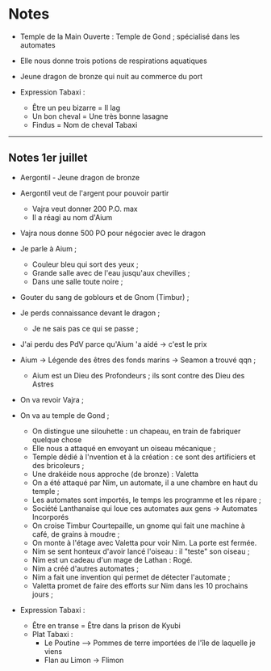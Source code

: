 # Notes
* Temple de la Main Ouverte : Temple de Gond ; spécialisé dans les automates

* Elle nous donne trois potions de respirations aquatiques
* Jeune dragon de bronze qui nuit au commerce du port

* Expression Tabaxi : 
    * Être un peu bizarre = Il lag
    * Un bon cheval = Une très bonne lasagne
    * Findus = Nom de cheval Tabaxi


---

## Notes 1er juillet
* Aergontil - Jeune dragon de bronze
* Aergontil veut de l'argent pour pouvoir partir
    * Vajra veut donner 200 P.O. max
    * Il a réagi au nom d'Aium
* Vajra nous donne 500 PO pour négocier avec le dragon
* Je parle à Aium ;
    * Couleur bleu qui sort des yeux ;
    * Grande salle avec de l'eau jusqu'aux chevilles ;
    * Dans une salle toute noire ;
* Gouter du sang de goblours  et de Gnom (Timbur) ;
* Je perds connaissance devant le dragon ;
    * Je ne sais pas ce qui se passe ;
* J'ai perdu des PdV parce qu'Aium 'a aidé -> c'est le prix
* Aium -> Légende des êtres des fonds marins -> Seamon a trouvé qqn ;
    * Aium est un Dieu des Profondeurs ; ils sont contre des Dieu des Astres
* On va revoir Vajra ;
* On va au temple de Gond ; 
    * On distingue une silouhette : un chapeau, en train de fabriquer quelque chose
    * Elle nous a attaqué en envoyant un oiseau mécanique ;
    * Temple dédié à l'nvention et à la création : ce sont des artificiers et des bricoleurs ;
    * Une drakéide nous approche (de bronze) : Valetta
    * On a été attaqué par Nim, un automate, il a une chambre en haut du temple ;
    * Les automates sont importés, le temps les programme et les répare ;
    * Société Lanthanaise qui loue ces automates aux gens -> Automates Incorporés
    * On croise Timbur Courtepaille, un gnome qui fait une machine à café, de grains à moudre ;
    * On monte à l'étage avec Valetta pour voir Nim. La porte est fermée.
    * Nim se sent honteux d'avoir lancé l'oiseau : il "teste" son oiseau ;
    * Nim est un cadeau d'un mage de Lathan : Rogé.
    * Nim a créé d'autres automates ;
    * Nim a fait une invention qui permet de détecter l'automate ;
    * Valetta promet de faire des efforts sur Nim dans les 10 prochains jours ;
    

* Expression Tabaxi :
    * Être en transe = Être dans la prison de Kyubi
    * Plat Tabaxi : 
        * Le Poutine --> Pommes de terre importées de l'île de laquelle je viens
        * Flan au Limon -> Flimon
